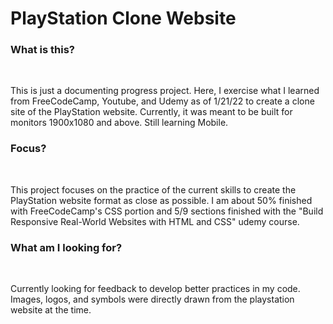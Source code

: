 # PlayStation Clone Website

<h3>What is this?</h3>
<br>
<p>This is just a documenting progress project. Here, I exercise what I learned from FreeCodeCamp, Youtube, and Udemy as of 1/21/22 to create a clone site of the PlayStation website. Currently, it was meant to be built for monitors 1900x1080 and above. Still learning Mobile.</p>

<h3>Focus?</h3>
<br>
<p>This project focuses on the practice of the current skills to create the PlayStation website format as close as possible.  I am about 50% finished with FreeCodeCamp's CSS portion and 5/9 sections finished with the "Build Responsive Real-World Websites with HTML and CSS" udemy course.</p>

<h3>What am I looking for?</h3>
<br>
<p>Currently looking for feedback to develop better practices in my code. Images, logos, and symbols were directly drawn from the playstation website at the time.</p> 
